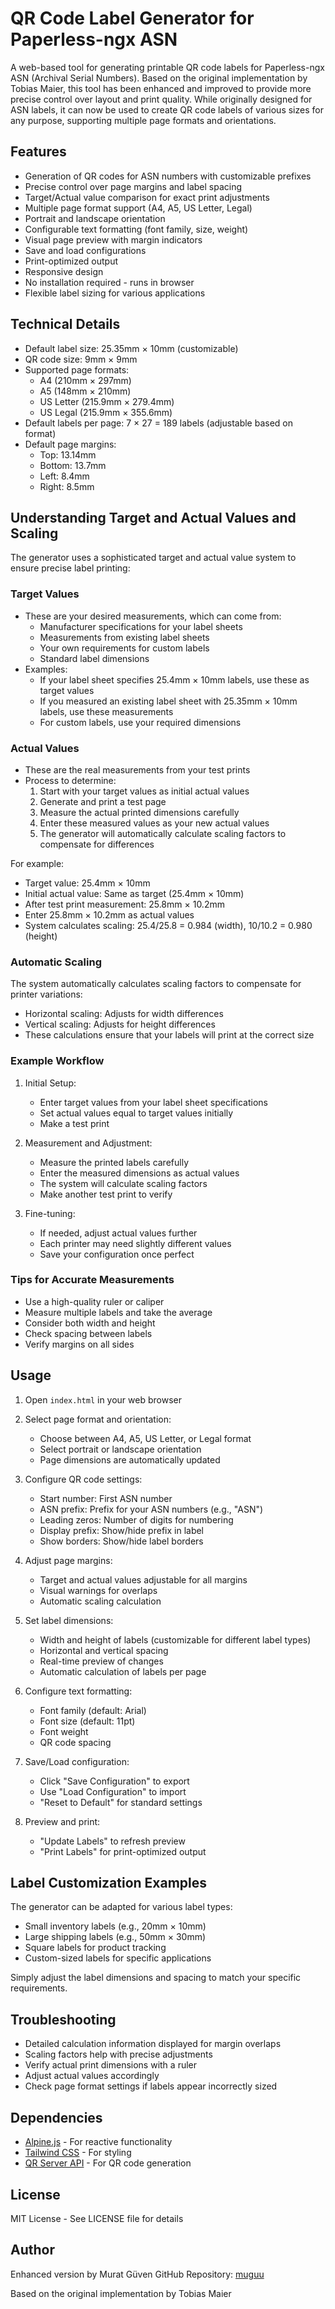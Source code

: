 # QR Code Label Generator for Paperless-ngx ASN

A web-based tool for generating printable QR code labels for Paperless-ngx ASN (Archival Serial Numbers). Based on the original implementation by Tobias Maier, this tool has been enhanced and improved to provide more precise control over layout and print quality. While originally designed for ASN labels, it can now be used to create QR code labels of various sizes for any purpose, supporting multiple page formats and orientations.

## Features

- Generation of QR codes for ASN numbers with customizable prefixes
- Precise control over page margins and label spacing
- Target/Actual value comparison for exact print adjustments
- Multiple page format support (A4, A5, US Letter, Legal)
- Portrait and landscape orientation
- Configurable text formatting (font family, size, weight)
- Visual page preview with margin indicators
- Save and load configurations
- Print-optimized output
- Responsive design
- No installation required - runs in browser
- Flexible label sizing for various applications

## Technical Details

- Default label size: 25.35mm × 10mm (customizable)
- QR code size: 9mm × 9mm
- Supported page formats:
  - A4 (210mm × 297mm)
  - A5 (148mm × 210mm)
  - US Letter (215.9mm × 279.4mm)
  - US Legal (215.9mm × 355.6mm)
- Default labels per page: 7 × 27 = 189 labels (adjustable based on format)
- Default page margins:
  - Top: 13.14mm
  - Bottom: 13.7mm
  - Left: 8.4mm
  - Right: 8.5mm

## Understanding Target and Actual Values and Scaling

The generator uses a sophisticated target and actual value system to ensure precise label printing:

### Target Values
- These are your desired measurements, which can come from:
  - Manufacturer specifications for your label sheets
  - Measurements from existing label sheets
  - Your own requirements for custom labels
  - Standard label dimensions
- Examples:
  - If your label sheet specifies 25.4mm × 10mm labels, use these as target values
  - If you measured an existing label sheet with 25.35mm × 10mm labels, use these measurements
  - For custom labels, use your required dimensions

### Actual Values
- These are the real measurements from your test prints
- Process to determine:
  1. Start with your target values as initial actual values
  2. Generate and print a test page
  3. Measure the actual printed dimensions carefully
  4. Enter these measured values as your new actual values
  5. The generator will automatically calculate scaling factors to compensate for differences

For example:
- Target value: 25.4mm × 10mm
- Initial actual value: Same as target (25.4mm × 10mm)
- After test print measurement: 25.8mm × 10.2mm
- Enter 25.8mm × 10.2mm as actual values
- System calculates scaling: 25.4/25.8 = 0.984 (width), 10/10.2 = 0.980 (height)

### Automatic Scaling
The system automatically calculates scaling factors to compensate for printer variations:
- Horizontal scaling: Adjusts for width differences
- Vertical scaling: Adjusts for height differences
- These calculations ensure that your labels will print at the correct size

### Example Workflow
1. Initial Setup:
   - Enter target values from your label sheet specifications
   - Set actual values equal to target values initially
   - Make a test print

2. Measurement and Adjustment:
   - Measure the printed labels carefully
   - Enter the measured dimensions as actual values
   - The system will calculate scaling factors
   - Make another test print to verify

3. Fine-tuning:
   - If needed, adjust actual values further
   - Each printer may need slightly different values
   - Save your configuration once perfect

### Tips for Accurate Measurements
- Use a high-quality ruler or caliper
- Measure multiple labels and take the average
- Consider both width and height
- Check spacing between labels
- Verify margins on all sides

## Usage

1. Open `index.html` in your web browser

2. Select page format and orientation:
   - Choose between A4, A5, US Letter, or Legal format
   - Select portrait or landscape orientation
   - Page dimensions are automatically updated

3. Configure QR code settings:
   - Start number: First ASN number
   - ASN prefix: Prefix for your ASN numbers (e.g., "ASN")
   - Leading zeros: Number of digits for numbering
   - Display prefix: Show/hide prefix in label
   - Show borders: Show/hide label borders

4. Adjust page margins:
   - Target and actual values adjustable for all margins
   - Visual warnings for overlaps
   - Automatic scaling calculation

5. Set label dimensions:
   - Width and height of labels (customizable for different label types)
   - Horizontal and vertical spacing
   - Real-time preview of changes
   - Automatic calculation of labels per page

6. Configure text formatting:
   - Font family (default: Arial)
   - Font size (default: 11pt)
   - Font weight
   - QR code spacing

7. Save/Load configuration:
   - Click "Save Configuration" to export
   - Use "Load Configuration" to import
   - "Reset to Default" for standard settings

8. Preview and print:
   - "Update Labels" to refresh preview
   - "Print Labels" for print-optimized output

## Label Customization Examples

The generator can be adapted for various label types:

- Small inventory labels (e.g., 20mm × 10mm)
- Large shipping labels (e.g., 50mm × 30mm)
- Square labels for product tracking
- Custom-sized labels for specific applications

Simply adjust the label dimensions and spacing to match your specific requirements.

## Troubleshooting

- Detailed calculation information displayed for margin overlaps
- Scaling factors help with precise adjustments
- Verify actual print dimensions with a ruler
- Adjust actual values accordingly
- Check page format settings if labels appear incorrectly sized

## Dependencies

- [Alpine.js](https://alpinejs.dev/) - For reactive functionality
- [Tailwind CSS](https://tailwindcss.com/) - For styling
- [QR Server API](https://goqr.me/api/) - For QR code generation

## License

MIT License - See LICENSE file for details

## Author

Enhanced version by Murat Güven
GitHub Repository: [muguu](https://github.com/muguu/ASN-QR-Code-label-generator)

Based on the original implementation by Tobias Maier

